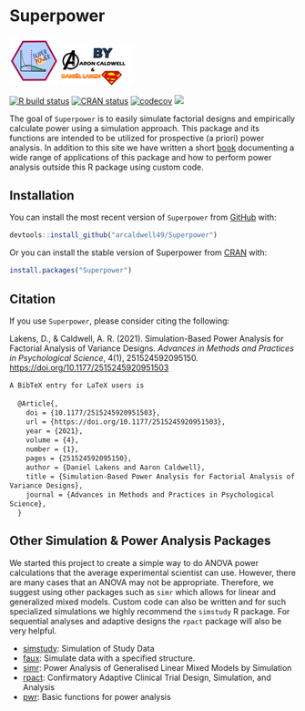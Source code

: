 # Superpower 

<img src="man/figures/Superpower2.PNG" title="plot of chunk hex" alt="plot of chunk hex" width="17%" />
<img src="man/figures/authors.png" title="plot of chunk authors" alt="plot of chunk authors" width="25%" />

<!-- badges: start -->
  [![R build status](https://github.com/arcaldwell49/Superpower/workflows/R-CMD-check/badge.svg)](https://github.com/arcaldwell49/Superpower/actions)
[![CRAN status](https://www.r-pkg.org/badges/version/Superpower)](https://CRAN.R-project.org/package=Superpower)
[![codecov](https://codecov.io/gh/arcaldwell49/Superpower/branch/master/graph/badge.svg)](https://app.codecov.io/gh/arcaldwell49/Superpower)
[![](https://img.shields.io/badge/doi-10.31234/osf.io/baxsf-yellow.svg)](https://doi.org/10.31234/osf.io/baxsf)
<!-- badges: end -->


The goal of `Superpower` is to easily simulate factorial designs and empirically calculate power using a simulation approach. 
This package and its functions are intended to be utilized for prospective (a priori) power analysis. In addition to this site we have written a short [book](https://aaroncaldwell.us/SuperpowerBook/) documenting a wide range of applications of this package and how to perform power analysis outside this R package using custom code.

## Installation

You can install the most recent version of `Superpower` from [GitHub](https://github.com/arcaldwell49/Superpower) with:

``` r
devtools::install_github("arcaldwell49/Superpower")
```

Or you can install the stable version of Superpower from [CRAN](https://CRAN.R-project.org) with:


``` r
install.packages("Superpower")
```

## Citation

If you use `Superpower`, please consider citing the following:

Lakens, D., & Caldwell, A. R. (2021). Simulation-Based Power Analysis for Factorial Analysis of
  Variance Designs. *Advances in Methods and Practices in Psychological Science*, 4(1),
  251524592095150. https://doi.org/10.1177/2515245920951503

```
A BibTeX entry for LaTeX users is

  @Article{,
    doi = {10.1177/2515245920951503},
    url = {https://doi.org/10.1177/2515245920951503},
    year = {2021},
    volume = {4},
    number = {1},
    pages = {251524592095150},
    author = {Daniel Lakens and Aaron Caldwell},
    title = {Simulation-Based Power Analysis for Factorial Analysis of Variance Designs},
    journal = {Advances in Methods and Practices in Psychological Science},
  }
```

## Other Simulation & Power Analysis Packages

We started this project to create a simple way to do ANOVA power calculations that the average experimental scientist can use. However, there are many cases that an ANOVA may not be appropriate. Therefore, we suggest using other packages such as `simr` which allows for linear and generalized mixed models. Custom code can also be written and for such specialized simulations we highly recommend the `simstudy` R package. For sequential analyses and adaptive designs the `rpact` package will also be very helpful.

* [simstudy](https://www.rdatagen.net/page/simstudy/): Simulation of Study Data
* [faux](https://debruine.github.io/faux/): Simulate data with a specified structure.
* [simr](https://github.com/pitakakariki/simr): Power Analysis of Generalised Linear Mixed Models by Simulation
* [rpact](https://www.rpact.org/): Confirmatory Adaptive Clinical Trial Design, Simulation, and Analysis
* [pwr](https://github.com/heliosdrm/pwr): Basic functions for power analysis



